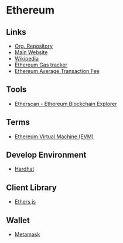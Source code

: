 # Ethereum

<!--
Avalanche
Solana
Fantom
Near
Cloken

https://github.com/scaffold-eth/scaffold-eth

https://www.casadocodigo.com.br/products/livro-blockchain-ethereum
-->

## Links

- [Org. Repository](https://github.com/ethereum)
- [Main Website](https://ethereum.org)
- [Wikipedia](https://en.wikipedia.org/wiki/Ethereum)
- [Ethereum Gas tracker](https://useweb3.xyz/gas)
- [Ethereum Average Transaction Fee](https://ycharts.com/indicators/ethereum_average_transaction_fee)

## Tools

- [Etherscan - Ethereum Blockchain Explorer](https://etherscan.io/)

<!--
https://snapshot.org
-->

## Terms

- [Ethereum Virtual Machine (EVM)](https://ethereum.org/en/developers/docs/evm/)

## Develop Environment

- [Hardhat](/hardhat.md)

## Client Library

- [Ethers.js](/ethers.js.md)

## Wallet

- [Metamask](/metamask.md)
